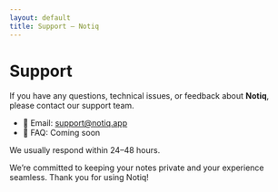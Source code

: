 ```yaml
---
layout: default
title: Support – Notiq
---
```


# Support

If you have any questions, technical issues, or feedback about **Notiq**, please contact our support team.

- 📧 Email: [support@notiq.app](mailto:support@notiq.app)
- 📘 FAQ: Coming soon

We usually respond within 24–48 hours.

We’re committed to keeping your notes private and your experience seamless. Thank you for using Notiq!
